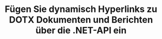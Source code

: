 ---
############################# Static ############################
layout: "auto-gen-gist"
draft: false
path: "de/assembly/net/text/dotx/"
otherformats: PDF HTML XPS TIFF MHTML TXT XAML EPUB SVG PS PCL XML OTT OXPS MD POT OTP DOC DOCX DOCM DOT DOTM RTF ODT OTT XLS XLT XLSX XLSM XLTX XLTM XLSB ODS PPT PPTX PPTM PPS PPSX PPSM  POTX POTM ODP EML EMLX MSG 

############################# Head ############################
head_title: ".NET-API zum dynamischen Einfügen von Hyperlinks in DOTX-Dokumente"
head_description: "GroupDocs.Assembly .NET API ermöglicht Entwicklern das dynamische Einfügen von Hyperlinks zu E-Mails, Berichten oder Dokumenten wie PDF DOC, DOCX, RTF, XLSX, CSV, PPTX, EML, MSG und mehr."

############################# Header ############################
title: "Fügen Sie dynamisch Hyperlinks zu DOTX Dokumenten und Berichten über die .NET-API ein"
description: "GroupDocs.Assembly .NET API ermöglicht Programmierern das dynamische Einfügen von Hyperlinks zu Berichten, E-Mails und Office-Dokumenten wie PDF DOC, DOCX, RTF, XLSX, CSV, PPT, PPTX, EML, HTML, MSG und mehr."

######################### Download Button #######################
button:
    enable: true

############################# About ############################
about:
    enable: true
    title: "Wie fügt man dynamisch Hyperlinks in Berichte, E-Mails und verschiedene Dokumente ein?"
    content: |
      Auf dieser Webseite wird erläutert, wie Benutzer Hyperlinks zu ihren Berichten, E-Mail-Nachrichten und verschiedenen Dokumenttypen in ihre eigenen .NET-Anwendungen dynamisch einfügen können. Hyperlinks sind das Rückgrat des World Wide Web und können verwendet werden, um verschiedene Seiten oder Dokumente zu verlinken oder auf zu klicken, um zu einem neuen Abschnitt innerhalb des aktuellen Dokuments zu springen. GroupDocs.Assembly .NET ist eine sehr leistungsfähige API, die Softwareentwicklern hilft, Hyperlinks mit nur wenigen Codezeilen dynamisch in ihre Dokumente oder Berichte einzufügen. Es hat Unterstützung für einige sehr beliebte Dokumenttypen wie PDF, HTML, Outlook-E-Mail, Microsoft Office Word, Excel-Arbeitsblätter, PowerPoint-Präsentationen und viele mehr enthalten. Es unterstützt mehrere erweiterte Funktionen wie das Einfügen von Links zu Dokumentseiten, das Einfügen von Links zu Zellen, das Bearbeiten von Hyperlinks, das Anzeigen von Text anstelle des Hyperlinks, das dynamische Einfügen von Links aus Lesezeichen, das Einfügen von Hyperlinks zu einer Präsentationsfolie und vieles mehr. 

############################# content ############################
steps:
    enable: true
    block:
    - title_left: "Einfügen von Hyperlinks in Textverarbeitungsdokumente über .NET"
      content_left: |
       Die GroupDocs.Assembly .NET-API bietet vollständige Unterstützung für das Einfügen und Bearbeiten von Hyperlinks in verschiedenen Arten von Dokumenten. Das folgende C# .NET-Codebeispiel zeigt, wie Sie mühelos Hyperlinks in ein Word-Dokument einfügen können. 

      title_right: "So fügen Sie Hyperlinks in Word-Dateien hinzu"
      content_right: |
        * Einrichten von Quell- und Zieldokumenten
        * Legen Sie den Uri-Ausdruck fest und zeigen Sie den Textausdruck an
        * Erstellen Sie eine Instanz der Klasse [DocumentAssembler](https://apireference.groupdocs.com/assembly/net/groupdocs.assembly/documentassembler).
        * Rufen Sie die Methode [AssembleDocument](https://apireference.groupdocs.com/assembly/net/groupdocs.assembly.documentassembler/assembledocument/methods/1) auf, um das Dokument zusammenzustellen. Es unterstützt
          * Stream zum Lesen eines Vorlagendokuments.
          * Stream, um das resultierende Dokument zu schreiben.
          * Zusätzliche Optionen zum Laden und Speichern von Dokumenten.
          * Informationen zu Datenquellenobjekten.

      gisthash: "f4a8031406d44941d400088b718f7730"
      gistfile: "insert_hyperlinks_to_word_document.cs"

    - title_left: "Dynamisches Einfügen von Hyperlinks in Tabellenkalkulationen über .NET"
      content_left: |
       GroupDocs.Assembly .NET API unterstützt vollständig das Hinzufügen und Verarbeiten von Hyperlinks in Spreadsheet-Dateien. Sie können den Standort einfach bearbeiten oder durch einen neuen ersetzen. Der folgende C#-Code zeigt, wie einfach Benutzer Hyperlinks in ihre Tabellenkalkulationsdateien in ihren eigenen .NET-Apps einfügen können.

      title_right: "Hinzufügen von Hyperlinks zu Tabellenkalkulationsdokumenten"
      content_right: |
        * Einrichten von Quell- und Ziel-Tabellenkalkulationsdateien
        * Legen Sie den Uri-Ausdruck fest und zeigen Sie den Textausdruck an
        * Erstellen Sie eine Instanz der Klasse [DocumentAssembler](https://apireference.groupdocs.com/assembly/net/groupdocs.assembly/documentassembler).
        * Rufen Sie die Methode [AssembleDocument](https://apireference.groupdocs.com/assembly/net/groupdocs.assembly.documentassembler/assembledocument/methods/1) auf, um das Dokument zusammenzustellen. Es unterstützt
          * Stream zum Lesen eines Vorlagendokuments.
          * Stream, um das resultierende Dokument zu schreiben.
          * Zusätzliche Optionen zum Laden und Speichern von Dokumenten.
          * Informationen zu Datenquellenobjekten.

      gisthash: "c2f9cd8bb06f9a7a2c444621ebf82696"
      gistfile: "insert_hyperlinks_in_spreadsheet_documents.cs"

    - title_left: "Hinzufügen von Hyperlinks zu PowerPoint-Präsentationen über die .NET-API"
      content_left: |
       GroupDocs.Assembly für .NET hilft Softwareprofis beim Erstellen von Anwendungen zum Verwalten verschiedener Arten von Dokumenten. Das folgende Codebeispiel zeigt, wie Softwareentwickler Hyperlinks in ihre PowerPoint-Präsentationsdokumente einfügen können. 

      title_right: "So fügen Sie Hyperlinks in Präsentationen hinzu"
      content_right: |
        * Einrichten von Quell- und Zielpräsentationsdateien
        * Legen Sie Uri fest und zeigen Sie Textausdrücke an
        * Erstellen Sie eine Instanz der Klasse [DocumentAssembler](https://apireference.groupdocs.com/assembly/net/groupdocs.assembly/documentassembler).
        * Rufen Sie die Methode [AssembleDocument](https://apireference.groupdocs.com/assembly/net/groupdocs.assembly.documentassembler/assembledocument/methods/1) auf, um das Dokument zusammenzustellen. Es unterstützt
          * Stream zum Lesen eines Vorlagendokuments.
          * Stream, um das resultierende Dokument zu schreiben.
          * Zusätzliche Optionen zum Laden und Speichern von Dokumenten.
          * Informationen zu Datenquellenobjekten.

      gisthash: "49e1ca9eccc41942372c23c14f98ecef"
      gistfile: "insert_hyperlinks_in_presentation_documents.cs"

    - title_left: ".NET-API zum Einfügen von Hyperlinks in E-Mails"
      content_left: |
       GroupDocs.Assembly .NET API ermöglicht Softwareexperten das Einfügen von Hyperlinks in ihre E-Mail-Dokumente. Der folgende .NET-Code zeigt, wie einfach Programmierer Hyperlinks zu ihren E-Mail-Nachrichten hinzufügen und von ihren eigenen .NET-Apps aus an andere Benutzer senden können. 

      title_right: "Fügen Sie Hyperlinks zu E-Mail-Dokumenten hinzu"
      content_right: |
        * Einrichten von Quell- und Ziel-Tabellenkalkulationsdateien
        * Legen Sie Uri fest und zeigen Sie Textausdrücke an
        * Erstellen Sie eine Instanz der Klasse [DocumentAssembler](https://apireference.groupdocs.com/assembly/net/groupdocs.assembly/documentassembler).
        * Rufen Sie die Methode [AssembleDocument](https://apireference.groupdocs.com/assembly/net/groupdocs.assembly.documentassembler/assembledocument/methods/1) auf, um das Dokument zusammenzustellen. Es unterstützt
          * Stream zum Lesen eines Vorlagendokuments.
          * Stream, um das resultierende Dokument zu schreiben.
          * Zusätzliche Optionen zum Laden und Speichern von Dokumenten.
          * Informationen zu Datenquellenobjekten.

      gisthash: "8c119b4faa0334179854e164d87d3e7b"
      gistfile: "insert_hyperlinks_in_email_documents.cs"  

    - title_left: "System Anforderungen"
      content_left: |
        GroupDocs.Assembly .NET-APIs werden auf allen wichtigen Plattformen und Betriebssystemen unterstützt. Eine vollständige Anleitung zu den Systemanforderungen finden Sie unter [Systemanforderungen](https://docs.groupdocs.com/assembly/net/system-requirements/). Bevor Sie den folgenden Code ausführen, stellen Sie bitte sicher, dass die folgenden Voraussetzungen auf Ihrem installiert sind System:
         * Betriebssysteme: Microsoft Windows, Linux, MacOS
         * Entwicklungsumgebung: Visual Studio, Xamarin, MonoDevelop usw
         * Frameworks: .NET Framework, .NET Standard, .NET Core, Mono
         * Holen Sie sich die neueste Version der GroupDocs.Assembly .NET-APIs von [NuGet](https://www.nuget.org/packages/GroupDocs.Assembly/)
        
      title_right: "Warum GroupDocs.Assembly verwenden"
      content_right: |
         * Erlauben Sie Benutzern, benutzerdefinierte Dokumente aus Vorlagen zu erstellen.
         * Zum Erstellen und Automatisieren von Dokumenten ist keine zusätzliche Software erforderlich
         * Fähigkeit, ein Ausgabedokument basierend auf der Datenquelle zu generieren
         * Fügen Sie den Dokumentinhalt dynamisch in den Bericht ein
         * E-Mail-Anhänge dynamisch anhängen und Hyperlinks in Berichte einfügen
         * Automatisches Entfernen leerer Absätze
         * Volle Unterstützung für mehrere Datenformate
         * Unterstützung für dynamische E-Mail-Anhänge

demos:
    enable: true
        

more_formats:
    enable: true


back_to_top:
    enable: true
---